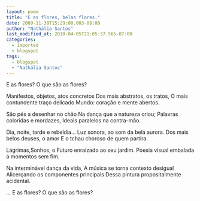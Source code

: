 ```yaml
---
layout: poem
title: "E as flores, belas flores."
date: 2009-11-30T15:29:00.003-08:00
author: "Nathália Santos"
last_modified_at: 2010-04-05T21:05:37.565-07:00
categories:
  - imported
  - blogspot
tags:
  - blogspot
  - "Nathália Santos"
---
```


E as flores?
O que são as flores?

Manifestos, objetos, atos concretos
Dos mais abstratos, os tratos,
O mais contundente traço delicado
Mundo: coração e mente abertos.

São pés a desenhar no chão
Na dança que a natureza criou;
Palavras coloridas e mordazes,
Ideais paralelos na contra-mão.

Dia, noite, tarde e rebeldia...
Luz sonora, ao som da bela aurora.
Dos mais belos deuses, o amor
E o tchau choroso de quem partira.

Lágrimas,Sonhos,
o Futuro enraizado ao seu jardim.
Poesia visual
embalada a momentos sem fim.

Na interminável dança da vida,
A música se torna contexto desigual
Alicerçando os componentes principais 
Dessa pintura propositalmente acidental.

... E as flores?
O que são as flores?